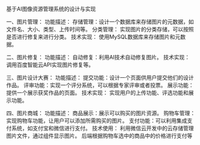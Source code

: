 基于AI图像资源管理系统的设计与实现
      
一、图片管理：
功能描述：
  存储管理：设计一个数据库来存储图片的元数据，如文件名、大小、类型、上传时间等。
  分类管理： 实现图片的分类存储，可以按照是否进行修复来进行分类。
技术实现：
  使用MySQL数据库来存储图片和元数据。
  


二、图片修复：
功能描述：
  自动修复：利用AI技术自动修复图片。
技术实现：
  调用百度智能云API实现图片修复等。


三、图片设计大赛：
功能描述：
  提交功能：设计一个页面供用户提交他们的设计作品。
  评审功能：实现一个评分系统，可以根据专家评审或者投票。
  展示功能：提供一个展示获奖作品的页面。
技术实现：
  实现用户的上传功能、评选功能和展示功能。


四、图片商城：
功能描述：
  商品展示：展示可以购买的图片资源。
  购物车管理：实现购物车功能，让用户可以添加所需购买的图片。
  支付功能：可以利用集成支付系统，如支付宝和微信进行支付。
技术使用：
  利用微信云开发中的云存储管理图片文件，通过<image>组件显示图片。
  后端根据购物车选中的商品中的价格进行支付等
